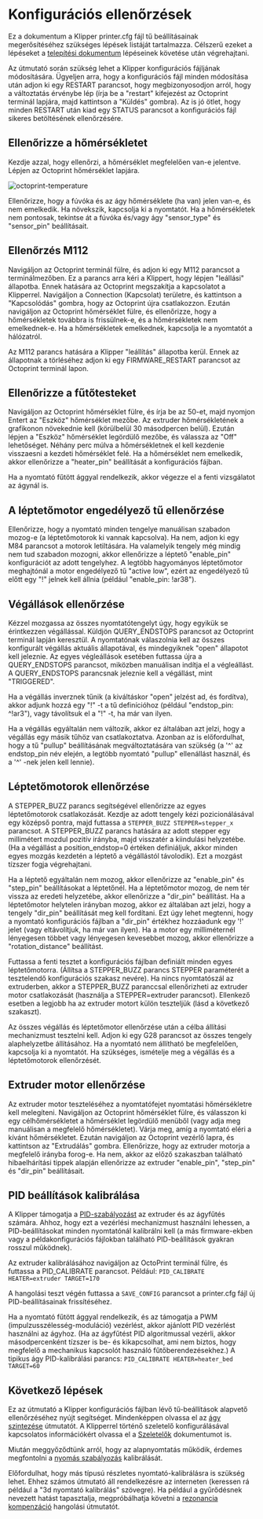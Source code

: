 # Konfigurációs ellenőrzések

Ez a dokumentum a Klipper printer.cfg fájl tű beállításainak megerősítéséhez szükséges lépések listáját tartalmazza. Célszerű ezeket a lépéseket a [telepítési dokumentum](Installation.md) lépéseinek követése után végrehajtani.

Az útmutató során szükség lehet a Klipper konfigurációs fájljának módosítására. Ügyeljen arra, hogy a konfigurációs fájl minden módosítása után adjon ki egy RESTART parancsot, hogy megbizonyosodjon arról, hogy a változtatás érvénybe lép (írja be a "restart" kifejezést az Octoprint terminál lapjára, majd kattintson a "Küldés" gombra). Az is jó ötlet, hogy minden RESTART után kiad egy STATUS parancsot a konfigurációs fájl sikeres betöltésének ellenőrzésére.

## Ellenőrizze a hőmérsékletet

Kezdje azzal, hogy ellenőrzi, a hőmérséklet megfelelően van-e jelentve. Lépjen az Octoprint hőmérséklet lapjára.

![octoprint-temperature](img/octoprint-temperature.png)

Ellenőrizze, hogy a fúvóka és az ágy hőmérséklete (ha van) jelen van-e, és nem emelkedik. Ha növekszik, kapcsolja ki a nyomtatót. Ha a hőmérsékletek nem pontosak, tekintse át a fúvóka és/vagy ágy "sensor_type" és "sensor_pin" beállításait.

## Ellenőrzés M112

Navigáljon az Octoprint terminál fülre, és adjon ki egy M112 parancsot a terminálmezőben. Ez a parancs arra kéri a Klippert, hogy lépjen "leállási" állapotba. Ennek hatására az Octoprint megszakítja a kapcsolatot a Klipperrel. Navigáljon a Connection (Kapcsolat) területre, és kattintson a "Kapcsolódás" gombra, hogy az Octoprint újra csatlakozzon. Ezután navigáljon az Octoprint hőmérséklet fülre, és ellenőrizze, hogy a hőmérsékletek továbbra is frissülnek-e, és a hőmérsékletek nem emelkednek-e. Ha a hőmérsékletek emelkednek, kapcsolja le a nyomtatót a hálózatról.

Az M112 parancs hatására a Klipper "leállítás" állapotba kerül. Ennek az állapotnak a törléséhez adjon ki egy FIRMWARE_RESTART parancsot az Octoprint terminál lapon.

## Ellenőrizze a fűtőtesteket

Navigáljon az Octoprint hőmérséklet fülre, és írja be az 50-et, majd nyomjon Entert az "Eszköz" hőmérséklet mezőbe. Az extruder hőmérsékletének a grafikonon növekednie kell (körülbelül 30 másodpercen belül). Ezután lépjen a "Eszköz" hőmérséklet legördülő mezőbe, és válassza az "Off" lehetőséget. Néhány perc múlva a hőmérsékletnek el kell kezdenie visszaesni a kezdeti hőmérséklet felé. Ha a hőmérséklet nem emelkedik, akkor ellenőrizze a "heater_pin" beállítását a konfigurációs fájban.

Ha a nyomtató fűtött ággyal rendelkezik, akkor végezze el a fenti vizsgálatot az ágynál is.

## A léptetőmotor engedélyező tű ellenőrzése

Ellenőrizze, hogy a nyomtató minden tengelye manuálisan szabadon mozog-e (a léptetőmotorok ki vannak kapcsolva). Ha nem, adjon ki egy M84 parancsot a motorok letiltására. Ha valamelyik tengely még mindig nem tud szabadon mozogni, akkor ellenőrizze a léptető "enable_pin" konfigurációt az adott tengelyhez. A legtöbb hagyományos léptetőmotor meghajtónál a motor engedélyező tű "active low", ezért az engedélyező tű előtt egy "!" jelnek kell állnia (például "enable_pin: !ar38").

## Végállások ellenőrzése

Kézzel mozgassa az összes nyomtatótengelyt úgy, hogy egyikük se érintkezzen végállással. Küldjön QUERY_ENDSTOPS parancsot az Octoprint terminál lapján keresztül. A nyomtatónak válaszolnia kell az összes konfigurált végállás aktuális állapotával, és mindegyiknek "open" állapotot kell jeleznie. Az egyes végleállások esetében futtassa újra a QUERY_ENDSTOPS parancsot, miközben manuálisan indítja el a végleállást. A QUERY_ENDSTOPS parancsnak jeleznie kell a végállást, mint "TRIGGERED".

Ha a végállás inverznek tűnik (a kiváltáskor "open" jelzést ad, és fordítva), akkor adjunk hozzá egy "!" -t a tű definícióhoz (például "endstop_pin: ^!ar3"), vagy távolítsuk el a "!" -t, ha már van ilyen.

Ha a végállás egyáltalán nem változik, akkor ez általában azt jelzi, hogy a végállás egy másik tűhöz van csatlakoztatva. Azonban az is előfordulhat, hogy a tű "pullup" beállításának megváltoztatására van szükség (a '^' az endstop_pin név elején, a legtöbb nyomtató "pullup" ellenállást használ, és a '^' -nek jelen kell lennie).

## Léptetőmotorok ellenőrzése

A STEPPER_BUZZ parancs segítségével ellenőrizze az egyes léptetőmotorok csatlakozását. Kezdje az adott tengely kézi pozicionálásával egy középső pontra, majd futtassa a `STEPPER_BUZZ STEPPER=stepper_x` parancsot. A STEPPER_BUZZ parancs hatására az adott stepper egy millimétert mozdul pozitív irányba, majd visszatér a kiindulási helyzetébe. (Ha a végállást a position_endstop=0 értéken definiáljuk, akkor minden egyes mozgás kezdetén a léptető a végállástól távolodik). Ezt a mozgást tízszer fogja végrehajtani.

Ha a léptető egyáltalán nem mozog, akkor ellenőrizze az "enable_pin" és "step_pin" beállításokat a léptetőnél. Ha a léptetőmotor mozog, de nem tér vissza az eredeti helyzetébe, akkor ellenőrizze a "dir_pin" beállítást. Ha a léptetőmotor helytelen irányban mozog, akkor ez általában azt jelzi, hogy a tengely "dir_pin" beállítását meg kell fordítani. Ezt úgy lehet megtenni, hogy a nyomtató konfigurációs fájlban a "dir_pin" értékhez hozzáadunk egy '!' jelet (vagy eltávolítjuk, ha már van ilyen). Ha a motor egy milliméternél lényegesen többet vagy lényegesen kevesebbet mozog, akkor ellenőrizze a "rotation_distance" beállítást.

Futtassa a fenti tesztet a konfigurációs fájlban definiált minden egyes léptetőmotorra. (Állítsa a STEPPER_BUZZ parancs STEPPER paraméterét a tesztelendő konfigurációs szakasz nevére). Ha nincs nyomtatószál az extruderben, akkor a STEPPER_BUZZ paranccsal ellenőrizheti az extruder motor csatlakozását (használja a STEPPER=extruder parancsot). Ellenkező esetben a legjobb ha az extruder motort külön teszteljük (lásd a következő szakaszt).

Az összes végállás és léptetőmotor ellenőrzése után a célba állítási mechanizmust tesztelni kell. Adjon ki egy G28 parancsot az összes tengely alaphelyzetbe állításához. Ha a nyomtató nem állítható be megfelelően, kapcsolja ki a nyomtatót. Ha szükséges, ismételje meg a végállás és a léptetőmotorok ellenőrzését.

## Extruder motor ellenőrzése

Az extruder motor teszteléséhez a nyomtatófejet nyomtatási hőmérsékletre kell melegíteni. Navigáljon az Octoprint hőmérséklet fülre, és válasszon ki egy célhőmérsékletet a hőmérséklet legördülő menüből (vagy adja meg manuálisan a megfelelő hőmérsékletet). Várja meg, amíg a nyomtató eléri a kívánt hőmérsékletet. Ezután navigáljon az Octoprint vezérlő lapra, és kattintson az "Extrudálás" gombra. Ellenőrizze, hogy az extruder motorja a megfelelő irányba forog-e. Ha nem, akkor az előző szakaszban található hibaelhárítási tippek alapján ellenőrizze az extruder "enable_pin", "step_pin" és "dir_pin" beállításait.

## PID beállítások kalibrálása

A Klipper támogatja a [PID-szabályozást](https://en.wikipedia.org/wiki/PID_controller) az extruder és az ágyfűtés számára. Ahhoz, hogy ezt a vezérlési mechanizmust használni lehessen, a PID-beállításokat minden nyomtatónál kalibrálni kell (a más firmware-ekben vagy a példakonfigurációs fájlokban található PID-beállítások gyakran rosszul működnek).

Az extruder kalibrálásához navigáljon az OctoPrint terminál fülre, és futtassa a PID_CALIBRATE parancsot. Például: `PID_CALIBRATE HEATER=extruder TARGET=170`

A hangolási teszt végén futtassa a `SAVE_CONFIG` parancsot a printer.cfg fájl új PID-beállításainak frissítéséhez.

Ha a nyomtató fűtött ággyal rendelkezik, és az támogatja a PWM (impulzusszélesség-moduláció) vezérlést, akkor ajánlott PID vezérlést használni az ágyhoz. (Ha az ágyfűtést PID algoritmussal vezérli, akkor másodpercenként tízszer is be- és kikapcsolhat, ami nem biztos, hogy megfelelő a mechanikus kapcsolót használó fűtőberendezésekhez.) A tipikus ágy PID-kalibrálási parancs: `PID_CALIBRATE HEATER=heater_bed TARGET=60`

## Következő lépések

Ez az útmutató a Klipper konfigurációs fájlban lévő tű-beállítások alapvető ellenőrzéséhez nyújt segítséget. Mindenképpen olvassa el az [ágy szintezése](Bed_Level.md) útmutatót. A Klipperrel történő szeletelő konfigurálásával kapcsolatos információkért olvassa el a [Szeletelők](Slicers.md) dokumentumot is.

Miután meggyőződtünk arról, hogy az alapnyomtatás működik, érdemes megfontolni a [nyomás szabályozás](Pressure_Advance.md) kalibrálását.

Előfordulhat, hogy más típusú részletes nyomtató-kalibrálásra is szükség lehet. Ehhez számos útmutató áll rendelkezésre az interneten (keressen rá például a "3d nyomtató kalibrálás" szövegre). Ha például a gyűrődésnek nevezett hatást tapasztalja, megpróbálhatja követni a [rezonancia kompenzáció](Resonance_Compensation.md) hangolási útmutatót.
